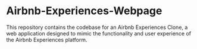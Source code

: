 # Airbnb-Experiences-Webpage
 This repository contains the codebase for an Airbnb Experiences Clone, a web application designed to mimic the functionality and user experience of the Airbnb Experiences platform.
